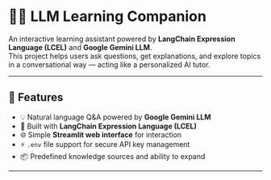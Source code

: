 # 🧑‍🏫 LLM Learning Companion

An interactive learning assistant powered by **LangChain Expression Language (LCEL)** and **Google Gemini LLM**.  
This project helps users ask questions, get explanations, and explore topics in a conversational way — acting like a personalized AI tutor.  

---

## 🚀 Features
- 💡 Natural language Q&A powered by **Google Gemini LLM**  
- 🔗 Built with **LangChain Expression Language (LCEL)**  
- 🌐 Simple **Streamlit web interface** for interaction  
- ⚡ `.env` file support for secure API key management  
- 📦 Predefined knowledge sources and ability to expand  

---
